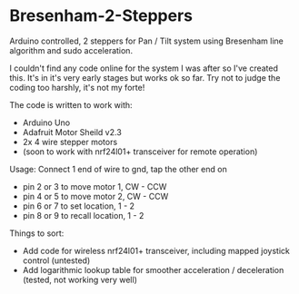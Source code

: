 # Bresenham-2-Steppers
Arduino controlled, 2 steppers for Pan / Tilt system using Bresenham line algorithm and sudo acceleration.

I couldn't find any code online for the system I was after so I've created this.  It's in it's very early stages but works ok so far.  Try not to judge the coding too harshly, it's not my forte!

The code is written to work with:
  - Arduino Uno
  - Adafruit Motor Sheild v2.3
  - 2x 4 wire stepper motors
  - (soon to work with nrf24l01+ transceiver for remote operation)

Usage: Connect 1 end of wire to gnd, tap the other end on 
  - pin 2 or 3 to move motor 1, CW - CCW
  - pin 4 or 5 to move motor 2, CW - CCW
  - pin 6 or 7 to set location, 1 - 2
  - pin 8 or 9 to recall location, 1 - 2

Things to sort:
  - Add code for wireless nrf24l01+ transceiver, including mapped joystick control (untested)
  - Add logarithmic lookup table for smoother acceleration / deceleration (tested, not working very well)
